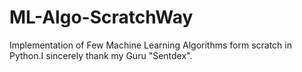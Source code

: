 # ML-Algo-ScratchWay
Implementation of Few Machine Learning Algorithms form scratch in Python.I sincerely thank my Guru "Sentdex".
